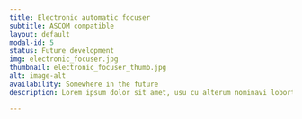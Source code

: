```yaml
---
title: Electronic automatic focuser
subtitle: ASCOM compatible
layout: default
modal-id: 5
status: Future development
img: electronic_focuser.jpg
thumbnail: electronic_focuser_thumb.jpg
alt: image-alt
availability: Somewhere in the future
description: Lorem ipsum dolor sit amet, usu cu alterum nominavi lobortis. At duo novum diceret. Tantas apeirian vix et, usu sanctus postulant inciderint ut, populo diceret necessitatibus in vim. Cu eum dicam feugiat noluisse.

---
```

